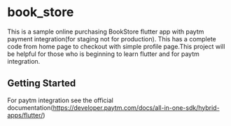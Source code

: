 # book_store

This is a sample online purchasing BookStore flutter app with paytm payment integration(for staging not for production). This has a complete code from home page to checkout with simple profile page.This project will be helpful for those who is beginning to learn flutter and for paytm integration.

## Getting Started

For paytm integration see the official documentation(https://developer.paytm.com/docs/all-in-one-sdk/hybrid-apps/flutter/)
